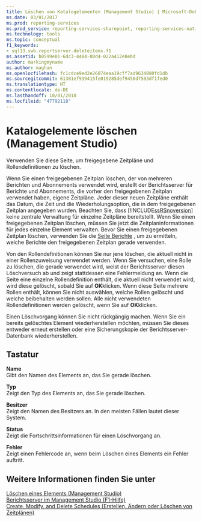 ```yaml
---
title: Löschen von Katalogelementen (Management Studio) | Microsoft-Dokumentation
ms.date: 03/01/2017
ms.prod: reporting-services
ms.prod_service: reporting-services-sharepoint, reporting-services-native
ms.technology: tools
ms.topic: conceptual
f1_keywords:
- sql13.swb.reportserver.deleteitems.f1
ms.assetid: b0599e01-6dc3-4484-80d4-022a412e0ebd
author: markingmyname
ms.author: maghan
ms.openlocfilehash: fc1cdce9ed2e26874eaa19cff7ad9634880fd1db
ms.sourcegitcommit: 61381ef939415fe019285def9450d7583df1fed0
ms.translationtype: HT
ms.contentlocale: de-DE
ms.lasthandoff: 10/01/2018
ms.locfileid: "47792118"
---
```

# <a name="delete-catalog-items-management-studio"></a>Katalogelemente löschen (Management Studio)
  Verwenden Sie diese Seite, um freigegebene Zeitpläne und Rollendefinitionen zu löschen.  
  
 Wenn Sie einen freigegebenen Zeitplan löschen, der von mehreren Berichten und Abonnements verwendet wird, erstellt der Berichtsserver für Berichte und Abonnements, die vorher den freigegebenen Zeitplan verwendet haben, eigene Zeitpläne. Jeder dieser neuen Zeitpläne enthält das Datum, die Zeit und die Wiederholungsoption, die in dem freigegebenen Zeitplan angegeben wurden. Beachten Sie, dass [!INCLUDE[ssRSnoversion](../../includes/ssrsnoversion-md.md)] keine zentrale Verwaltung für einzelne Zeitpläne bereitstellt. Wenn Sie einen freigegebenen Zeitplan löschen, müssen Sie jetzt die Zeitplaninformationen für jedes einzelne Element verwalten. Bevor Sie einen freigegebenen Zeitplan löschen, verwenden Sie die [Seite Berichte](../../reporting-services/tools/schedule-properties-reports-page.md) , um zu ermitteln, welche Berichte den freigegebenen Zeitplan gerade verwenden.  
  
 Von den Rollendefinitionen können Sie nur jene löschen, die aktuell nicht in einer Rollenzuweisung verwendet werden. Wenn Sie versuchen, eine Rolle zu löschen, die gerade verwendet wird, weist der Berichtsserver diesen Löschversuch ab und zeigt stattdessen eine Fehlermeldung an. Wenn die Seite eine einzelne Rollendefinition enthält, die aktuell nicht verwendet wird, wird diese gelöscht, sobald Sie auf **OK**klicken. Wenn diese Seite mehrere Rollen enthält, können Sie nicht auswählen, welche Rollen gelöscht und welche beibehalten werden sollen. Alle nicht verwendeten Rollendefinitionen werden gelöscht, wenn Sie auf **OK**klicken.  
  
 Einen Löschvorgang können Sie nicht rückgängig machen. Wenn Sie ein bereits gelöschtes Element wiederherstellen möchten, müssen Sie dieses entweder erneut erstellen oder eine Sicherungskopie der Berichtsserver-Datenbank wiederherstellen.  
  
## <a name="options"></a>Tastatur  
 **Name**  
 Gibt den Namen des Elements an, das Sie gerade löschen.  
  
 **Typ**  
 Zeigt den Typ des Elements an, das Sie gerade löschen.  
  
 **Besitzer**  
 Zeigt den Namen des Besitzers an. In den meisten Fällen lautet dieser System.  
  
 **Status**  
 Zeigt die Fortschrittsinformationen für einen Löschvorgang an.  
  
 **Fehler**  
 Zeigt einen Fehlercode an, wenn beim Löschen eines Elements ein Fehler auftritt.  
  
## <a name="see-also"></a>Weitere Informationen finden Sie unter  
 [Löschen eines Elements &#40;Management Studio&#41;](../../reporting-services/tools/delete-an-item-management-studio.md)   
 [Berichtsserver im Management Studio (F1-Hilfe)](../../reporting-services/tools/report-server-in-management-studio-f1-help.md)   
 [Create, Modify, and Delete Schedules (Erstellen, Ändern oder Löschen von Zeitplänen)](../../reporting-services/subscriptions/create-modify-and-delete-schedules.md)  
  
  
